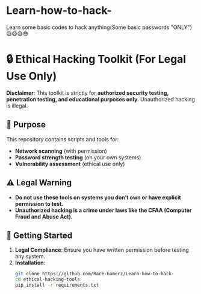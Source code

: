 # Learn-how-to-hack-
Learn some basic codes to hack anything(Some basic passwords "ONLY")😅😅😅😎
# 🔒 Ethical Hacking Toolkit (For Legal Use Only)

**Disclaimer**: This toolkit is strictly for **authorized security testing, penetration testing, and educational purposes only**. Unauthorized hacking is illegal.

## 📌 Purpose
This repository contains scripts and tools for:
- **Network scanning** (with permission)
- **Password strength testing** (on your own systems)
- **Vulnerability assessment** (ethical use only)

## ⚠️ Legal Warning
- **Do not use these tools on systems you don’t own or have explicit permission to test.**
- **Unauthorized hacking is a crime under laws like the CFAA (Computer Fraud and Abuse Act).**

## 🚀 Getting Started
1. **Legal Compliance**: Ensure you have written permission before testing any system.
2. **Installation**:  
   ```bash
   git clone https://github.com/Race-Gamerz/Learn-how-to-hack-
   cd ethical-hacking-tools
   pip install -r requirements.txt
